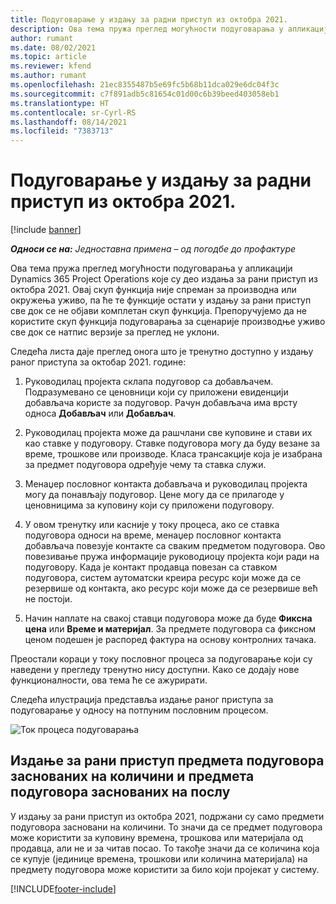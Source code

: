 ```yaml
---
title: Подуговарање у издању за радни приступ из октобра 2021.
description: Ова тема пружа преглед могућности подуговарања у апликацији Project Operations које су део издања за рани приступ из октобра 2021.
author: rumant
ms.date: 08/02/2021
ms.topic: article
ms.reviewer: kfend
ms.author: rumant
ms.openlocfilehash: 21ec8355487b5e69fc5b68b11dca029e6dc04f3c
ms.sourcegitcommit: c7f891adb5c81654c01d00c6b39beed403058eb1
ms.translationtype: HT
ms.contentlocale: sr-Cyrl-RS
ms.lasthandoff: 08/14/2021
ms.locfileid: "7383713"
---
```

# <a name="subcontracting-in-october-2021-early-access-release"></a>Подуговарање у издању за радни приступ из октобра 2021.

[!include [banner](../../includes/dataverse-preview.md)]

_**Односи се на:** Једноставна примена – од погодбе до профактуре_

Ова тема пружа преглед могућности подуговарања у апликацији Dynamics 365 Project Operations које су део издања за рани приступ из октобра 2021. Овај скуп функција није спреман за производна или окружења уживо, па ће те функције остати у издању за рани приступ све док се не објави комплетан скуп функција. Препоручујемо да не користите скуп функција подуговарања за сценарије производње уживо све док се натпис верзије за преглед не уклони. 

Следећа листа даје преглед онога што је тренутно доступно у издању раног приступа за октобар 2021. године:

1. Руководилац пројекта склапа подуговор са добављачем. Подразумевано се ценовници који су приложени евиденцији добављача користе за подуговор. Рачун добављача има врсту односа **Добављач** или **Добављач**.

2. Руководилац пројекта може да рашчлани све куповине и стави их као ставке у подуговору. Ставке подуговора могу да буду везане за време, трошкове или производе. Класа трансакције која је изабрана за предмет подуговора одређује чему та ставка служи.

3. Менаџер пословног контакта добављача и руководилац пројекта могу да понављају подуговор. Цене могу да се прилагоде у ценовницима за куповину који су приложени подуговору.

4. У овом тренутку или касније у току процеса, ако се ставка подуговора односи на време, менаџер пословног контакта добављача повезује контакте са сваким предметом подуговора. Ово повезивање пружа информације руководиоцу пројекта који ради на подуговору. Када је контакт продавца повезан са ставком подуговора, систем аутоматски креира ресурс који може да се резервише од контакта, ако ресурс који може да се резервише већ не постоји.

5. Начин наплате на свакој ставци подуговора може да буде **Фиксна цена** или **Време и материјал**. За предмете подуговора са фиксном ценом подешен је распоред фактура на основу контролних тачака.

Преостали кораци у току пословног процеса за подуговарање који су наведени у прегледу тренутно нису доступни. Како се додају нове функционалности, ова тема ће се ажурирати. 

Следећа илустрација представља издање раног приступа за подуговарање у односу на потпуним пословним процесом.

![Ток процеса подуговарања](../media/SubcontractingEAFlow.png)  


## <a name="quantity-based-and-work-based-subcontract-lines-early-access-release"></a>Издање за рани приступ предмета подуговора заснованих на количини и предмета подуговора заснованих на послу
У издању за рани приступ из октобра 2021, подржани су само предмети подуговора засновани на количини. То значи да се предмет подуговора може користити за куповину времена, трошкова или материјала од продавца, али не и за читав посао. То такође значи да се количина која се купује (јединице времена, трошкови или количина материјала) на предмету подуговора може користити за било који пројекат у систему.



[!INCLUDE[footer-include](../../includes/footer-banner.md)]
